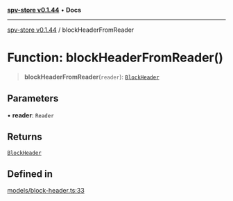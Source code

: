 [**spv-store v0.1.44**](../README.md) • **Docs**

***

[spv-store v0.1.44](../globals.md) / blockHeaderFromReader

# Function: blockHeaderFromReader()

> **blockHeaderFromReader**(`reader`): [`BlockHeader`](../interfaces/BlockHeader.md)

## Parameters

• **reader**: `Reader`

## Returns

[`BlockHeader`](../interfaces/BlockHeader.md)

## Defined in

[models/block-header.ts:33](https://github.com/bitcoin-sv/spv-store/blob/e3a78734f6050d5b58a2dfc50b2ef9975d4564de/src/models/block-header.ts#L33)
